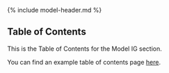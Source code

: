{% include model-header.md %}

<h2 class="no-number">Table of Contents</h2>

This is the Table of Contents for the Model IG section.

You can find an example table of contents page [here](toc.html).